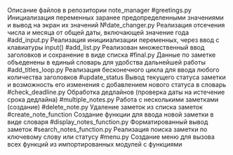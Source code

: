 Описание файлов в репозитории note_manager
#greetings.py
Инициализация переменных заранее предопределенными значениями и вывод на экран их значений
№date_changer.py
Реализация отсечения числа и месяца от общей даты, включающей значение года
#add_input.py
Реализация иницииализации переменных, через ввод с клавиатуры input()
#add_list.py
Реализован множественный ввод заголовков и сохранение в виде списка 
#final.py
Данные по заметке объеденены в единый словарь для удобства дальнейшей работы
#add_titles_loop.py
Реализация бесконечного цикла для ввода любого количества заголовков 
#update_status
Вывод текущего статуса заметки и возможность его изменения с добавлением нового статуса в словарь
#check_deadline.py
Обработка дедлайнов (проверка даты на истечение срока дедлайна)
#multiple_notes.py
Работа с несколькими заметками (создание)
#delete_note.py
Удаление заметок из списка заметок
#create_note_function
Создание функции для ввода новой заметки в виде словаря
#display_notes_function.py
Форматированный вывод заметок
#search_notes_function.py
Реализация поиска заметки по ключевому слову или статусу
#menu.py
Создание меню для вызова всех функций из импортированных модулей с функциями
